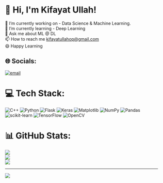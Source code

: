 # 👋 Hi, I'm Kifayat Ullah!
🔭 I’m currently working on - Data Science & Machine Learning.<br>🌱 I’m currently learning - Deep Learning<br>💬 Ask me about ML @ DL<br>📫 How to reach me kifayatullahop@gmail.com<br>😄 Happy Learning 


## 🌐 Socials:
[![email](https://img.shields.io/badge/Email-D14836?logo=gmail&logoColor=white)](mailto:kifayatullahop@gmail.com) 

# 💻 Tech Stack:
![C++](https://img.shields.io/badge/c++-%2300599C.svg?style=for-the-badge&logo=c%2B%2B&logoColor=white) ![Python](https://img.shields.io/badge/python-3670A0?style=for-the-badge&logo=python&logoColor=ffdd54) ![Flask](https://img.shields.io/badge/flask-%23000.svg?style=for-the-badge&logo=flask&logoColor=white) ![Keras](https://img.shields.io/badge/Keras-%23D00000.svg?style=for-the-badge&logo=Keras&logoColor=white) ![Matplotlib](https://img.shields.io/badge/Matplotlib-%23ffffff.svg?style=for-the-badge&logo=Matplotlib&logoColor=black) ![NumPy](https://img.shields.io/badge/numpy-%23013243.svg?style=for-the-badge&logo=numpy&logoColor=white) ![Pandas](https://img.shields.io/badge/pandas-%23150458.svg?style=for-the-badge&logo=pandas&logoColor=white) ![scikit-learn](https://img.shields.io/badge/scikit--learn-%23F7931E.svg?style=for-the-badge&logo=scikit-learn&logoColor=white) ![TensorFlow](https://img.shields.io/badge/TensorFlow-%23FF6F00.svg?style=for-the-badge&logo=TensorFlow&logoColor=white) ![OpenCV](https://img.shields.io/badge/opencv-%23white.svg?style=for-the-badge&logo=opencv&logoColor=white)
# 📊 GitHub Stats:
![](https://github-readme-stats.vercel.app/api?username=kifayat-en&theme=radical&hide_border=false&include_all_commits=false&count_private=false)<br/>
![](https://nirzak-streak-stats.vercel.app/?user=kifayat-en&theme=radical&hide_border=false)<br/>
![](https://github-readme-stats.vercel.app/api/top-langs/?username=kifayat-en&theme=radical&hide_border=false&include_all_commits=false&count_private=false&layout=compact)

---
[![](https://visitcount.itsvg.in/api?id=kifayat-en&icon=0&color=0)](https://visitcount.itsvg.in)

<!-- Proudly created with GPRM ( https://gprm.itsvg.in ) -->

